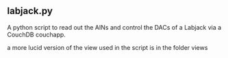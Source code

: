 ## labjack.py
A python script to read out the AINs and control the DACs of a Labjack via a CouchDB couchapp.

a more lucid version of the view used in the script is in the folder views
